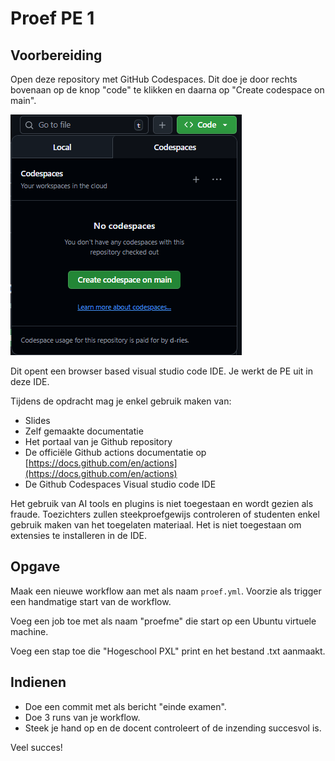 # Proef PE 1
## Voorbereiding
Open deze repository met GitHub Codespaces. Dit doe je door rechts bovenaan op de knop "code" te klikken en daarna op "Create codespace on main".

![codespaces](image.png)

Dit opent een browser based visual studio code IDE. Je werkt de PE uit in deze IDE. 

Tijdens de opdracht mag je enkel gebruik maken van:
- Slides 
- Zelf gemaakte documentatie
- Het portaal van je Github repository
- De officiële Github actions documentatie op [https://docs.github.com/en/actions](https://docs.github.com/en/actions)
- De Github Codespaces Visual studio code IDE

Het gebruik van AI tools en plugins is niet toegestaan en wordt gezien als fraude. Toezichters zullen steekproefgewijs controleren of studenten enkel gebruik maken van het toegelaten materiaal. Het is niet toegestaan om extensies te installeren in de IDE.

## Opgave
Maak een nieuwe workflow aan met als naam `proef.yml`. Voorzie als trigger een handmatige start van de workflow.

Voeg een job toe met als naam "proefme" die start op een Ubuntu virtuele machine.

Voeg een stap toe die "Hogeschool PXL" print en het bestand <studentennummer>.txt aanmaakt.

## Indienen
- Doe een commit met als bericht "einde examen". 
- Doe 3 runs van je workflow. 
- Steek je hand op en de docent controleert of de inzending succesvol is.

Veel succes!